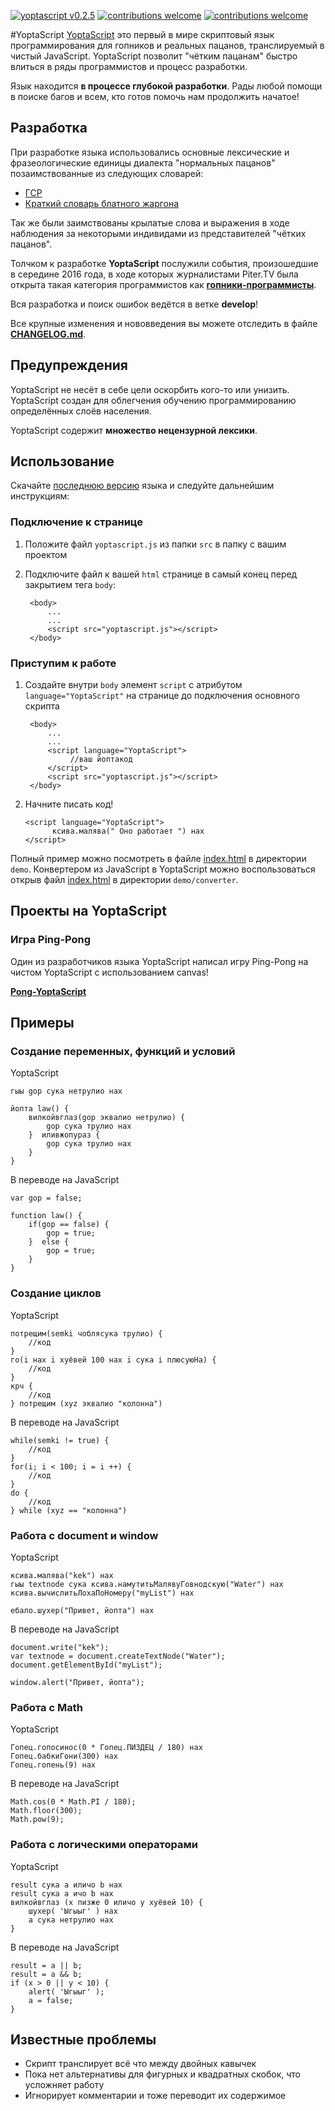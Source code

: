 [![yoptascript v0.2.5](https://img.shields.io/badge/download-v0.2.5-brightgreen.svg?style=flat)](https://github.com/samgozman/YoptaScript/archive/v0.2.5.zip)
[![contributions welcome](https://img.shields.io/badge/contributions-welcome-brightgreen.svg?style=flat)](https://github.com/samgozman/YoptaScript/issues)
[![contributions welcome](https://img.shields.io/packagist/l/doctrine/orm.svg?style=flat)](https://github.com/samgozman/YoptaScript/blob/master/LICENSE.txt)

#YoptaScript
[YoptaScript](http://yopta.space/) это первый в мире скриптовый язык программирования для гопников и реальных пацанов, транслируемый в чистый JavaScript. YoptaScript позволит "чётким пацанам" быстро влиться в ряды программистов и процесс разработки.

Язык находится **в процессе глубокой разработки**. Рады любой помощи в поиске багов и всем, кто готов помочь нам продолжить начатое!

## Разработка
При разработке языка использовались основные лексические и фразеологические единицы диалекта "нормальных пацанов" позаимствованные из следующих словарей:

* [ГСР](http://lurkmore.to/ГСР)
* [Краткий словарь блатного жаргона](http://www.aferizm.ru/jargon/slovar.htm)

Так же были заимствованы крылатые слова и выражения в ходе наблюдения за некоторыми индивидами из представителей "чётких пацанов".

Толчком к разработке **YoptaScript** послужили события, произошедшие в середине 2016 года, в ходе которых журналистами Piter.TV была открыта такая категория программистов как [**гопники-программисты**](http://piter.tv/event/V_Peterburge_pyatero_studentov_kolledzha_grabili_shkol_nikov/).

Вся разработка и поиск ошибок ведётся в ветке **develop**!

Все крупные изменения и нововведения вы можете отследить в файле **[CHANGELOG.md](https://github.com/samgozman/YoptaScript/blob/master/CHANGELOG.md)**.

## Предупреждения
YoptaScript не несёт в себе цели оскорбить кого-то или унизить. YoptaScript создан для облегчения обучению программированию определённых слоёв населения.

YoptaScript содержит **множество нецензурной лексики**.

## Использование
Скачайте [последнюю версию](https://github.com/samgozman/YoptaScript/releases) языка и следуйте дальнейшим инструкциям:
### Подключение к странице
1. Положите файл `yoptascript.js` из папки `src` в папку c вашим проектом
2. Подключите файл к вашей `html`  странице в самый конец перед закрытием тега `body`:

		<body>
			...
			...
			<script src="yoptascript.js"></script>
		</body>

### Приступим к работе
1. Создайте внутри `body` элемент `script` с атрибутом  `language="YoptaScript"` на странице до подключения основного скрипта

		<body>
			...
			...
			<script language="YoptaScript">
				 //ваш йоптакод
			</script>
			<script src="yoptascript.js"></script>
		</body>
2.  Начните писать код!

		<script language="YoptaScript">
			  ксива.малява(" Оно работает ") нах
		</script>

Полный пример можно посмотреть в файле [index.html](https://github.com/samgozman/YoptaScript/blob/master/demo/index.html) в директории `demo`. Конвертером из JavaScript в YoptaScript можно воспользоваться открыв файл [index.html](https://github.com/samgozman/YoptaScript/blob/master/demo/converter/index.html) в директории `demo/converter`.

## Проекты на YoptaScript
### Игра Ping-Pong
Один из разработчиков языка YoptaScript написал игру Ping-Pong на чистом YoptaScript с использованием canvas!

**[Pong-YoptaScript](https://github.com/grushan/Pong-YoptaScript)**

## Примеры
### Создание переменных, функций и условий
YoptaScript

	гыы gop сука нетрулио нах
	
	йопта law() {
		вилкойвглаз(gop эквалио нетрулио) {
			gop сука трулио нах
		}  иливжопураз {
			gop сука трулио нах
		}
	}
	
В переводе на JavaScript

	var gop = false;
	
	function law() {
		if(gop == false) {
			gop = true;
		}  else {
			gop = true;
		}
	}

### Создание циклов
YoptaScript

	потрещим(semki чоблясука трулио) {
		//код
	}
	го(i нах i хуёвей 100 нах i сука i плюсуюНа) {
		//код
	}
	крч {
		//код
	} потрещим (xyz эквалио "колонна")
	
В переводе на JavaScript

	while(semki != true) {
		//код
	}
	for(i; i < 100; i = i ++) {
		//код
	}
	do {
		//код
	} while (xyz == "колонна")


### Работа с document и window
YoptaScript

	ксива.малява("kek") нах
	гыы textnode сука ксива.намутитьМалявуГовнодскую("Water") нах
	ксива.вычислитьЛохаПоНомеру("myList") нах
	
	ебало.шухер("Привет, йопта") нах
	
В переводе на JavaScript

	document.write("kek");
	var textnode = document.createTextNode("Water");
	document.getElementById("myList");
	
	window.alert("Привет, йопта");

### Работа с Math
YoptaScript

	Гопец.гопосинос(0 * Гопец.ПИЗДЕЦ / 180) нах 
	Гопец.бабкиГони(300) нах	
	Гопец.гопень(9) нах 
	
В переводе на JavaScript

	Math.cos(0 * Math.PI / 180); 
	Math.floor(300);
	Math.pow(9); 
	
### Работа с логическими операторами
YoptaScript

	result сука a иличо b нах
	result сука a ичо b нах
	вилкойвглаз (x пизже 0 иличо y хуёвей 10) {
  		шухер( 'Ыгыыг' ) нах
  		a сука нетрулио нах
	} 
	
В переводе на JavaScript

	result = a || b;
	result = a && b;
	if (x > 0 || y < 10) {
  		alert( 'Ыгыыг' );
  		a = false;
	}
	

## Известные проблемы

* Скрипт транслирует всё что между двойных кавычек
* Пока нет альтернативы для фигурных и квадратных скобок, что усложняет работу
* Игнорирует комментарии и тоже переводит их содержимое

